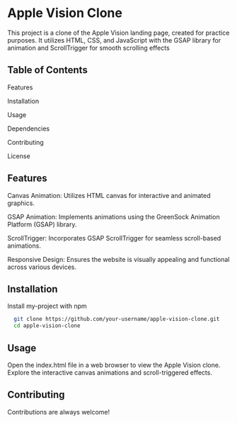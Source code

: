 
# Apple Vision Clone

This project is a clone of the Apple Vision landing page, created for practice purposes. It utilizes HTML, CSS, and JavaScript with the GSAP library for animation and ScrollTrigger for smooth scrolling effects


## Table of Contents

Features

Installation

Usage

Dependencies

Contributing

License
## Features

Canvas Animation: Utilizes HTML canvas for interactive and animated graphics.

GSAP Animation: Implements animations using the GreenSock Animation Platform (GSAP) library.

ScrollTrigger: Incorporates GSAP ScrollTrigger for seamless scroll-based animations.

Responsive Design: Ensures the website is visually appealing and functional across various devices.


## Installation

Install my-project with npm

```bash
  git clone https://github.com/your-username/apple-vision-clone.git
  cd apple-vision-clone
```
    
## Usage

Open the index.html file in a web browser to view the Apple Vision clone. Explore the interactive canvas animations and scroll-triggered effects.



## Contributing

Contributions are always welcome!



